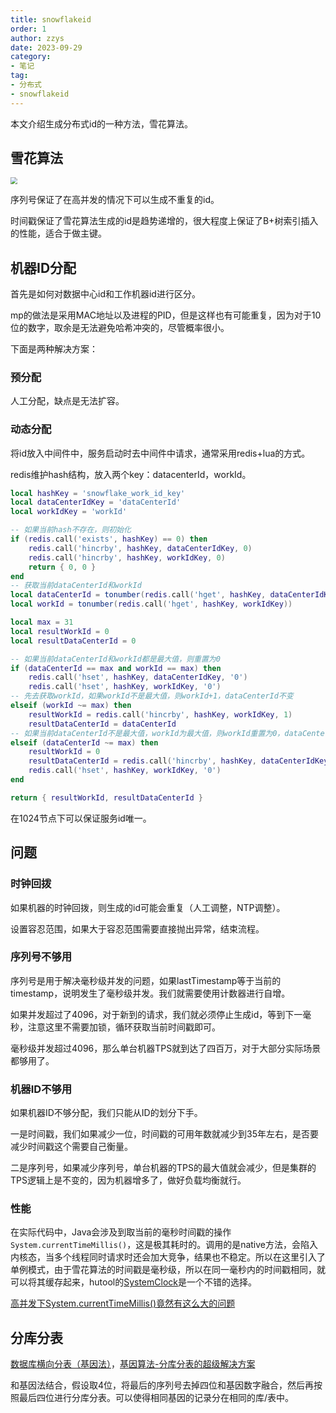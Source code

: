 ```yaml
---
title: snowflakeid
order: 1
author: zzys
date: 2023-09-29
category:
- 笔记
tag:
- 分布式
- snowflakeid
---
```


本文介绍生成分布式id的一种方法，雪花算法。

## 雪花算法

<img src="https://blog-zzys.oss-cn-beijing.aliyuncs.com/articles/67234308acfba9be7f6c295c1599b1c3.png" style="zoom:67%;" />

序列号保证了在高并发的情况下可以生成不重复的id。

时间戳保证了雪花算法生成的id是趋势递增的，很大程度上保证了B+树索引插入的性能，适合于做主键。

## 机器ID分配

首先是如何对数据中心id和工作机器id进行区分。

mp的做法是采用MAC地址以及进程的PID，但是这样也有可能重复，因为对于10位的数字，取余是无法避免哈希冲突的，尽管概率很小。

下面是两种解决方案：

### 预分配

人工分配，缺点是无法扩容。

### 动态分配

将id放入中间件中，服务启动时去中间件中请求，通常采用redis+lua的方式。

redis维护hash结构，放入两个key：datacenterId，workId。

```lua
local hashKey = 'snowflake_work_id_key'
local dataCenterIdKey = 'dataCenterId'
local workIdKey = 'workId'

-- 如果当前hash不存在，则初始化
if (redis.call('exists', hashKey) == 0) then
    redis.call('hincrby', hashKey, dataCenterIdKey, 0)
    redis.call('hincrby', hashKey, workIdKey, 0)
    return { 0, 0 }
end
-- 获取当前dataCenterId和workId
local dataCenterId = tonumber(redis.call('hget', hashKey, dataCenterIdKey))
local workId = tonumber(redis.call('hget', hashKey, workIdKey))

local max = 31
local resultWorkId = 0
local resultDataCenterId = 0

-- 如果当前dataCenterId和workId都是最大值，则重置为0
if (dataCenterId == max and workId == max) then
    redis.call('hset', hashKey, dataCenterIdKey, '0')
    redis.call('hset', hashKey, workIdKey, '0')
-- 先去获取workId，如果workId不是最大值，则workId+1，dataCenterId不变
elseif (workId ~= max) then
    resultWorkId = redis.call('hincrby', hashKey, workIdKey, 1)
    resultDataCenterId = dataCenterId
-- 如果当前dataCenterId不是最大值，workId为最大值，则workId重置为0，dataCenterId+1
elseif (dataCenterId ~= max) then
    resultWorkId = 0
    resultDataCenterId = redis.call('hincrby', hashKey, dataCenterIdKey, 1)
    redis.call('hset', hashKey, workIdKey, '0')
end

return { resultWorkId, resultDataCenterId }
```

在1024节点下可以保证服务id唯一。

## 问题

### 时钟回拨

如果机器的时钟回拨，则生成的id可能会重复（人工调整，NTP调整）。

设置容忍范围，如果大于容忍范围需要直接抛出异常，结束流程。

### 序列号不够用

序列号是用于解决毫秒级并发的问题，如果lastTimestamp等于当前的timestamp，说明发生了毫秒级并发。我们就需要使用计数器进行自增。

如果并发超过了4096，对于新到的请求，我们就必须停止生成id，等到下一毫秒，注意这里不需要加锁，循环获取当前时间戳即可。

毫秒级并发超过4096，那么单台机器TPS就到达了四百万，对于大部分实际场景都够用了。

### 机器ID不够用

如果机器ID不够分配，我们只能从ID的划分下手。

一是时间戳，我们如果减少一位，时间戳的可用年数就减少到35年左右，是否要减少时间戳这个需要自己衡量。

二是序列号，如果减少序列号，单台机器的TPS的最大值就会减少，但是集群的TPS逻辑上是不变的，因为机器增多了，做好负载均衡就行。

### 性能

在实际代码中，Java会涉及到取当前的毫秒时间戳的操作`System.currentTimeMillis()`，这是极其耗时的。调用的是native方法，会陷入内核态，当多个线程同时请求时还会加大竞争，结果也不稳定。所以在这里引入了单例模式，由于雪花算法的时间戳是毫秒级，所以在同一毫秒内的时间戳相同，就可以将其缓存起来，hutool的[SystemClock](https://apidoc.gitee.com/dromara/hutool/cn/hutool/core/date/SystemClock.html)是一个不错的选择。

[高并发下System.currentTimeMillis()竟然有这么大的问题](https://blog.csdn.net/qq_30062181/article/details/108681101)

## 分库分表

[数据库横向分表（基因法）](https://www.jianshu.com/p/f415d0d2dac2)，[基因算法-分库分表的超级解决方案 ](https://juejin.cn/post/6964028801626046471)

和基因法结合，假设取4位，将最后的序列号去掉四位和基因数字融合，然后再按照最后四位进行分库分表。可以使得相同基因的记录分在相同的库/表中。


